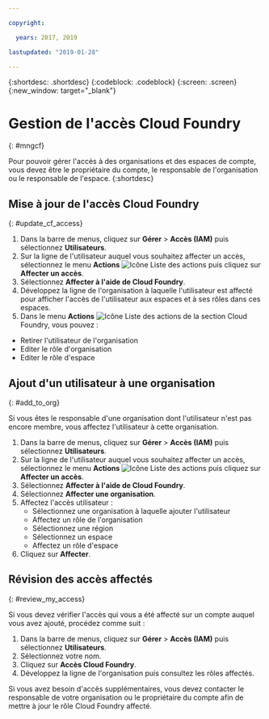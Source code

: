 ```yaml
---

copyright:

  years: 2017, 2019

lastupdated: "2019-01-28"

---
```


{:shortdesc: .shortdesc}
{:codeblock: .codeblock}
{:screen: .screen}
{:new_window: target="_blank"}

# Gestion de l'accès Cloud Foundry
{: #mngcf}

Pour pouvoir gérer l'accès à des organisations et des espaces de compte, vous devez être le propriétaire du compte, le responsable de l'organisation ou le responsable de l'espace.
{:shortdesc}

## Mise à jour de l'accès Cloud Foundry
{: #update_cf_access}

1. Dans la barre de menus, cliquez sur **Gérer** &gt; **Accès (IAM)** puis sélectionnez **Utilisateurs**.
2. Sur la ligne de l'utilisateur auquel vous souhaitez affecter un accès, sélectionnez le menu **Actions** ![Icône Liste des actions](../icons/action-menu-icon.svg) puis cliquez sur **Affecter un accès**.
3. Sélectionnez **Affecter à l'aide de Cloud Foundry**.
4. Développez la ligne de l'organisation à laquelle l'utilisateur est affecté pour afficher l'accès de l'utilisateur aux espaces et à ses rôles dans ces espaces.
5. Dans le menu **Actions** ![Icône Liste des actions](../icons/action-menu-icon.svg) de la section Cloud Foundry, vous pouvez :

  * Retirer l'utilisateur de l'organisation
  * Editer le rôle d'organisation
  * Editer le rôle d'espace

## Ajout d'un utilisateur à une organisation
{: #add_to_org}

Si vous êtes le responsable d'une organisation dont l'utilisateur n'est pas encore membre, vous affectez l'utilisateur à cette organisation.

1. Dans la barre de menus, cliquez sur **Gérer** &gt; **Accès (IAM)** puis sélectionnez **Utilisateurs**.
2. Sur la ligne de l'utilisateur auquel vous souhaitez affecter un accès, sélectionnez le menu **Actions** ![Icône Liste des actions](../icons/action-menu-icon.svg) puis cliquez sur **Affecter un accès**.
3. Sélectionnez **Affecter à l'aide de Cloud Foundry**.
4. Sélectionnez **Affecter une organisation**.
5. Affectez l'accès utilisateur :
   * Sélectionnez une organisation à laquelle ajouter l'utilisateur
   * Affectez un rôle de l'organisation
   * Sélectionnez une région
   * Sélectionnez un espace
   * Affectez un rôle d'espace
7. Cliquez sur **Affecter**.

## Révision des accès affectés
{: #review_my_access}

Si vous devez vérifier l'accès qui vous a été affecté sur un compte auquel vous avez ajouté, procédez comme suit :

1. Dans la barre de menus, cliquez sur **Gérer** &gt; **Accès (IAM)** puis sélectionnez **Utilisateurs**.
2. Sélectionnez votre nom.
3. Cliquez sur **Accès Cloud Foundry**.
3. Développez la ligne de l'organisation puis consultez les rôles affectés.

Si vous avez besoin d'accès supplémentaires, vous devez contacter le responsable de votre organisation ou le propriétaire du compte afin de mettre à jour le rôle Cloud Foundry affecté.

